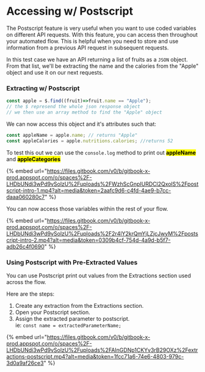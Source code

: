 # Accessing w/ Postscript

The Postscript feature is very useful when you want to use coded variables on different API requests. With this feature, you can access then throughout your automated flow. This is helpful when you need to store and use information from a previous API request in subsequent requests.

In this test case we have an API returning a list of fruits as a `JSON` object. \
From that list, we'll be extracting the name and the calories from the "Apple" object and use it on our next requests.

### Extracting w/ Postscript

```javascript
const apple = $.find((fruit)=>fruit.name == "Apple");
// the $ represend the whole json response object
// we then use an array method to find the "Apple" object
```

We can now access this object and it's attributes such that:

```javascript
const appleName = apple.name; // returns "Apple"
const appleCalories = apple.nutritions.calories; //returns 52
```

To test this out we can use the `console.log` method to print out <mark style="background-color:yellow;">**appleName**</mark> and <mark style="background-color:yellow;">**appleCategories**</mark>

{% embed url="https://files.gitbook.com/v0/b/gitbook-x-prod.appspot.com/o/spaces%2F-LHDbUNdi3wPd9vSolzU%2Fuploads%2FWzhScGnpIURDCl2QxolS%2Fpostscript-intro-1.mp4?alt=media&token=2aafc9d6-c4fd-4ae9-b7cc-daaa060280c7" %}

You can now access those variables within the rest of your flow.

{% embed url="https://files.gitbook.com/v0/b/gitbook-x-prod.appspot.com/o/spaces%2F-LHDbUNdi3wPd9vSolzU%2Fuploads%2F2r4lY2krQmYjLZjcJwyM%2Fpostscript-intro-2.mp4?alt=media&token=0309b4cf-754d-4a9d-b5f7-adb26c4f0690" %}

### Using Postscript with Pre-Extracted Values

You can use Postscript print out values from the Extractions section used across the flow.

Here are the steps:

1. Create any extraction from the Extractions section.
2. Open your Postscript section.
3. Assign the extracted parameter to postscript. \
   ie: `const name = extractedParameterName;`

{% embed url="https://files.gitbook.com/v0/b/gitbook-x-prod.appspot.com/o/spaces%2F-LHDbUNdi3wPd9vSolzU%2Fuploads%2FAInGDNp1CKYv3rB29OXz%2Fextractions-postscript.mp4?alt=media&token=1fcc71a6-74e6-4803-979c-3d0a9af26ce3" %}
